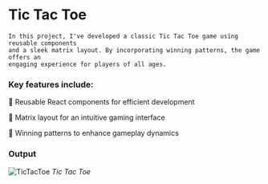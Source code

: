 #  Tic Tac Toe

```
In this project, I've developed a classic Tic Tac Toe game using reusable components 
and a sleek matrix layout. By incorporating winning patterns, the game offers an 
engaging experience for players of all ages.
```

###  Key features include:

🔹 Reusable React components for efficient development

🔹 Matrix layout for an intuitive gaming interface

🔹 Winning patterns to enhance gameplay dynamics

### Output

![TicTacToe](https://raw.githubusercontent.com/RamLearn-1997/25-React-Project/main/tic-tac-toe/src/assets/Screenshot%20(349).png)
*Tic Tac Toe*